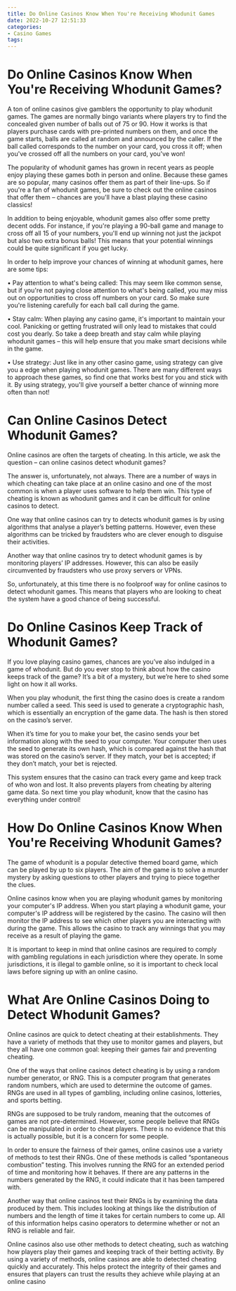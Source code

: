 ```yaml
---
title: Do Online Casinos Know When You're Receiving Whodunit Games
date: 2022-10-27 12:51:33
categories:
- Casino Games
tags:
---
```



#  Do Online Casinos Know When You're Receiving Whodunit Games?

A ton of online casinos give gamblers the opportunity to play whodunit games. The games are normally bingo variants where players try to find the concealed given number of balls out of 75 or 90. How it works is that players purchase cards with pre-printed numbers on them, and once the game starts, balls are called at random and announced by the caller. If the ball called corresponds to the number on your card, you cross it off; when you've crossed off all the numbers on your card, you've won!

The popularity of whodunit games has grown in recent years as people enjoy playing these games both in person and online. Because these games are so popular, many casinos offer them as part of their line-ups. So if you're a fan of whodunit games, be sure to check out the online casinos that offer them – chances are you'll have a blast playing these casino classics!

In addition to being enjoyable, whodunit games also offer some pretty decent odds. For instance, if you're playing a 90-ball game and manage to cross off all 15 of your numbers, you'll end up winning not just the jackpot but also two extra bonus balls! This means that your potential winnings could be quite significant if you get lucky.

In order to help improve your chances of winning at whodunit games, here are some tips:

• Pay attention to what's being called: This may seem like common sense, but if you're not paying close attention to what's being called, you may miss out on opportunities to cross off numbers on your card. So make sure you're listening carefully for each ball call during the game.

• Stay calm: When playing any casino game, it's important to maintain your cool. Panicking or getting frustrated will only lead to mistakes that could cost you dearly. So take a deep breath and stay calm while playing whodunit games – this will help ensure that you make smart decisions while in the game.

• Use strategy: Just like in any other casino game, using strategy can give you a edge when playing whodunit games. There are many different ways to approach these games, so find one that works best for you and stick with it. By using strategy, you'll give yourself a better chance of winning more often than not!

#  Can Online Casinos Detect Whodunit Games?

Online casinos are often the targets of cheating. In this article, we ask the question – can online casinos detect whodunit games?

The answer is, unfortunately, not always. There are a number of ways in which cheating can take place at an online casino and one of the most common is when a player uses software to help them win. This type of cheating is known as whodunit games and it can be difficult for online casinos to detect.

One way that online casinos can try to detects whodunit games is by using algorithms that analyse a player’s betting patterns. However, even these algorithms can be tricked by fraudsters who are clever enough to disguise their activities.

Another way that online casinos try to detect whodunit games is by monitoring players’ IP addresses. However, this can also be easily circumvented by fraudsters who use proxy servers or VPNs.

So, unfortunately, at this time there is no foolproof way for online casinos to detect whodunit games. This means that players who are looking to cheat the system have a good chance of being successful.

#  Do Online Casinos Keep Track of Whodunit Games?

If you love playing casino games, chances are you’ve also indulged in a game of whodunit. But do you ever stop to think about how the casino keeps track of the game? It’s a bit of a mystery, but we’re here to shed some light on how it all works.

When you play whodunit, the first thing the casino does is create a random number called a seed. This seed is used to generate a cryptographic hash, which is essentially an encryption of the game data. The hash is then stored on the casino’s server.

When it’s time for you to make your bet, the casino sends your bet information along with the seed to your computer. Your computer then uses the seed to generate its own hash, which is compared against the hash that was stored on the casino’s server. If they match, your bet is accepted; if they don’t match, your bet is rejected.

This system ensures that the casino can track every game and keep track of who won and lost. It also prevents players from cheating by altering game data. So next time you play whodunit, know that the casino has everything under control!

#  How Do Online Casinos Know When You're Receiving Whodunit Games?

The game of whodunit is a popular detective themed board game, which can be played by up to six players. The aim of the game is to solve a murder mystery by asking questions to other players and trying to piece together the clues. 

Online casinos know when you are playing whodunit games by monitoring your computer's IP address. When you start playing a whodunit game, your computer's IP address will be registered by the casino. The casino will then monitor the IP address to see which other players you are interacting with during the game. This allows the casino to track any winnings that you may receive as a result of playing the game. 

It is important to keep in mind that online casinos are required to comply with gambling regulations in each jurisdiction where they operate. In some jurisdictions, it is illegal to gamble online, so it is important to check local laws before signing up with an online casino.

#  What Are Online Casinos Doing to Detect Whodunit Games?

Online casinos are quick to detect cheating at their establishments. They have a variety of methods that they use to monitor games and players, but they all have one common goal: keeping their games fair and preventing cheating.

One of the ways that online casinos detect cheating is by using a random number generator, or RNG. This is a computer program that generates random numbers, which are used to determine the outcome of games. RNGs are used in all types of gambling, including online casinos, lotteries, and sports betting.

RNGs are supposed to be truly random, meaning that the outcomes of games are not pre-determined. However, some people believe that RNGs can be manipulated in order to cheat players. There is no evidence that this is actually possible, but it is a concern for some people.

In order to ensure the fairness of their games, online casinos use a variety of methods to test their RNGs. One of these methods is called “spontaneous combustion” testing. This involves running the RNG for an extended period of time and monitoring how it behaves. If there are any patterns in the numbers generated by the RNG, it could indicate that it has been tampered with.

Another way that online casinos test their RNGs is by examining the data produced by them. This includes looking at things like the distribution of numbers and the length of time it takes for certain numbers to come up. All of this information helps casino operators to determine whether or not an RNG is reliable and fair.

Online casinos also use other methods to detect cheating, such as watching how players play their games and keeping track of their betting activity. By using a variety of methods, online casinos are able to detected cheating quickly and accurately. This helps protect the integrity of their games and ensures that players can trust the results they achieve while playing at an online casino